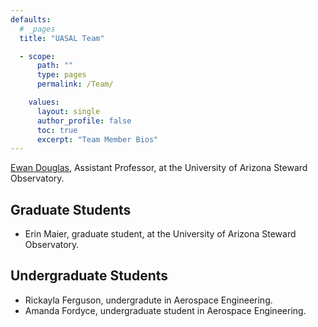 ```yaml
---
defaults:
  # _pages
  title: "UASAL Team"

  - scope:
      path: ""
      type: pages
      permalink: /Team/

    values:
      layout: single
      author_profile: false
      toc: true
      excerpt: "Team Member Bios"
---
```


[Ewan Douglas](https://www.as.arizona.edu/people/faculty/ewan-douglas), Assistant Professor, at the University of Arizona Steward Observatory.

## Graduate Students
- Erin Maier, graduate student, at the University of Arizona Steward Observatory.

## Undergraduate Students

- Rickayla Ferguson, undergradute in Aerospace Engineering.
- Amanda Fordyce, undergraduate student in Aerospace Engineering.
